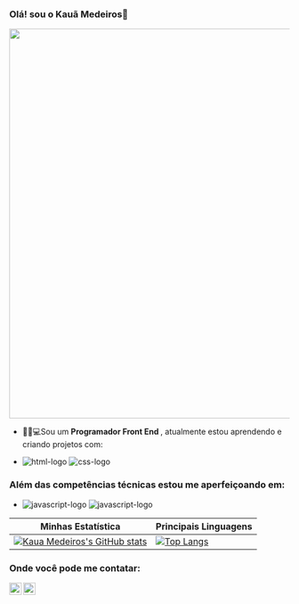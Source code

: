 ### Olá! sou o Kauã Medeiros👋

<img width="700px" src="https://media-exp1.licdn.com/dms/image/C4E16AQG3vFE-SygfMA/profile-displaybackgroundimage-shrink_200_800/0/1656968940013?e=1662595200&v=beta&t=8NCIeH2QsMVONSmwjQ3uG_cI26smGi8qoZUPfaM3KSo"/>

- 👨‍💻💻Sou um <b> Programador Front End </b> , atualmente estou aprendendo e criando projetos com: <br>

 - <img src="https://img.shields.io/badge/HTML5-E34F26?style=for-the-badge&logo=html5&logoColor=white" alt="html-logo"/> <img src="https://img.shields.io/badge/CSS3-1572B6?style=for-the-badge&logo=css3&logoColor=white" alt="css-logo"/>
  
### Além das competências técnicas estou me aperfeiçoando em:

- <img src="https://img.shields.io/badge/JavaScript-323330?style=for-the-badge&logo=javascript&logoColor=F7DF1E" alt="javascript-logo"/> <img src="https://img.shields.io/badge/React-20232A?style=for-the-badge&logo=react&logoColor=61DAFB" alt="javascript-logo"/>

|Minhas Estatística|Principais Linguagens |
|------------------|-------------|
|[![Kaua Medeiros's GitHub stats](https://github-readme-stats.vercel.app/api?username=kauamath)](https://github.com/anuraghazra/github-readme-stats)| [![Top Langs](https://github-readme-stats.vercel.app/api/top-langs/?username=kauamath)](https://github.com/anuraghazra/github-readme-stats)

### Onde você pode me contatar:

<p>
<a href="https://www.instagram.com/k.matheus/">
<img align="left" alt="icone do instagram uma camera dentro de um quadrado" width="22px" src="https://cdn.jsdelivr.net/npm/simple-icons@v3/icons/instagram.svg" />
</a>
<a href="https://www.linkedin.com/in/kauã-medeiros-dev/">
<img align="left" alt="LinkedIn" width="22px" src="https://cdn.jsdelivr.net/npm/simple-icons@v3/icons/linkedin.svg" />
</a>
</p>
<br />
<br />
